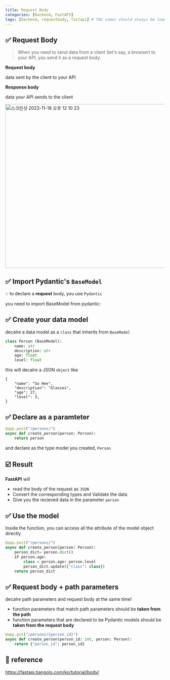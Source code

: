 ```yaml
---
title: Request Body
categories: [Backend, FastAPI]
tags: [backend, requestbody, fastapi] # TAG names should always be lowercase
---
```


## ✅ Request Body

> When you need to send data from a client (let's say, a browser) to your API, you send it as a request body.

**Request body**

data sent by the client to your API

**Response body**

data your API sends to the client

<img width="516" alt="스크린샷 2023-11-18 오후 12 10 23" src="https://github.com/soheeparklee/portfolioWebsite_dreamcoding/assets/97790983/ad15dc78-6dd8-4d25-adf9-87db8c4291ad">

## ✅ Import Pydantic's `BaseModel`

💡 to declare a **request** body, you use `Pydantic`

you need to import BaseModel from pydantic:

## ✅ Create your data model

decalre a data model as a `class` that inherits from `BaseModel`

```python
class Person (BaseModel):
    name: str
    description: str
    age: float
    level: float
```

this will decalre a JSON `object` like

```
{
    "name": "So Hee",
    "description": "Glasses",
    "age": 27,
    "level": 3,
}
```

## ✅ Declare as a paramteter

```python
@app.post("/persons/")
async def create_person(person: Person):
    return person
```

and declare as the type model you created, `Person`

## ☑️ Result

**FastAPI** will

- read the body of the request as `JSON`
- Convert the corresponding types and Validate the data
- Give you the recieved data in the parameter `person`

## ✅ Use the model

Inside the function, you can access all the attribute of the model object directly

```python
@app.post("/persons/")
async def create_person(person: Person):
    person_dict= person.dict()
    if person.age:
        class = person.age+ person.level
        person_dict.update({"class": class})
    return person_dict
```

## ✅ Request body + path parameters

decalre path parameters and request body at the same time!

- function parameters that match path parameters should be **taken from the path**
- function parameters that are declared to be Pydantic models should be **taken from the request body**

```python
@app.put("/persons/{person_id}")
async def create_person(person_id: int, person: Person):
    return {"person_id": person_id}
```

## 💟 reference

<https://fastapi.tiangolo.com/ko/tutorial/body/>
